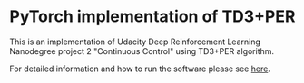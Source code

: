 # PyTorch implementation of TD3+PER
This is an implementation of Udacity Deep Reinforcement Learning Nanodegree project 2 "Continuous Control" using TD3+PER algorithm.

For detailed information and how to run the software please see [here](https://github.com/Ullar-Kask/Udacity-DRLND/tree/master/p2).
